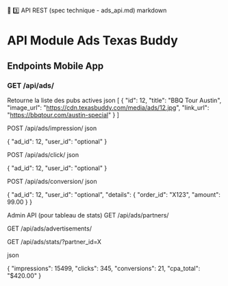 
🔹 3️⃣ API REST (spec technique - ads_api.md)
markdown

# API Module Ads Texas Buddy

## Endpoints Mobile App

### GET /api/ads/
Retourne la liste des pubs actives
json
[
    {
        "id": 12,
        "title": "BBQ Tour Austin",
        "image_url": "https://cdn.texasbuddy.com/media/ads/12.jpg",
        "link_url": "https://bbqtour.com/austin-special"
    }
]


POST /api/ads/impression/
json

{
    "ad_id": 12,
    "user_id": "optional"
}


POST /api/ads/click/
json

{
    "ad_id": 12,
    "user_id": "optional"
}


POST /api/ads/conversion/
json

{
    "ad_id": 12,
    "user_id": "optional",
    "details": { "order_id": "X123", "amount": 99.00 }
}


Admin API (pour tableau de stats)
GET /api/ads/partners/

GET /api/ads/advertisements/

GET /api/ads/stats/?partner_id=X

json

{
    "impressions": 15499,
    "clicks": 345,
    "conversions": 21,
    "cpa_total": "$420.00"
}